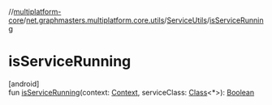 //[multiplatform-core](../../../index.md)/[net.graphmasters.multiplatform.core.utils](../index.md)/[ServiceUtils](index.md)/[isServiceRunning](is-service-running.md)

# isServiceRunning

[android]\
fun [isServiceRunning](is-service-running.md)(context: [Context](https://developer.android.com/reference/kotlin/android/content/Context.html), serviceClass: [Class](https://developer.android.com/reference/kotlin/java/lang/Class.html)&lt;*&gt;): [Boolean](https://kotlinlang.org/api/latest/jvm/stdlib/kotlin/-boolean/index.html)
